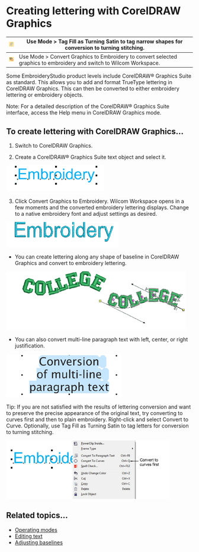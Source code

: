 # Creating lettering with CorelDRAW Graphics

| ![TagFillAsTurningSatin.png](assets/TagFillAsTurningSatin.png)             | Use Mode > Tag Fill as Turning Satin to tag narrow shapes for conversion to turning stitching.                       |
| -------------------------------------------------------------------------- | -------------------------------------------------------------------------------------------------------------------- |
| ![ConvertGraphicsToEmbroidery.png](assets/ConvertGraphicsToEmbroidery.png) | Use Mode > Convert Graphics to Embroidery to convert selected graphics to embroidery and switch to Wilcom Workspace. |

Some EmbroideryStudio product levels include CorelDRAW® Graphics Suite as standard. This allows you to add and format TrueType lettering in CorelDRAW Graphics. This can then be converted to either embroidery lettering or embroidery objects.

Note: For a detailed description of the CorelDRAW® Graphics Suite interface, access the Help menu in CorelDRAW Graphics mode.

## To create lettering with CorelDRAW Graphics...

1. Switch to CorelDRAW Graphics.

2. Create a CorelDRAW® Graphics Suite text object and select it.

![CreateLetteringInGraphicsMode1.png](assets/CreateLetteringInGraphicsMode1.png)

3. Click Convert Graphics to Embroidery. Wilcom Workspace opens in a few moments and the converted embroidery lettering displays. Change to a native embroidery font and adjust settings as desired.

![CreateLetteringInGraphicsMode4.png](assets/CreateLetteringInGraphicsMode4.png)

- You can create lettering along any shape of baseline in CorelDRAW Graphics and convert to embroidery lettering.

![lettering_create00003.png](assets/lettering_create00003.png)

- You can also convert multi-line paragraph text with left, center, or right justification.

![TTMultilineFontConversion1.png](assets/TTMultilineFontConversion1.png)

Tip: If you are not satisfied with the results of lettering conversion and want to preserve the precise appearance of the original text, try converting to curves first and then to plain embroidery. Right-click and select Convert to Curve. Optionally, use Tag Fill as Turning Satin to tag letters for conversion to turning stitching.

![lettering_create00004.png](assets/lettering_create00004.png)

## Related topics...

- [Operating modes](../../Basics/basics/Operating_modes)
- [Editing text](../lettering_edit/Editing_text)
- [Adjusting baselines](../lettering_edit/Adjusting_baselines)
